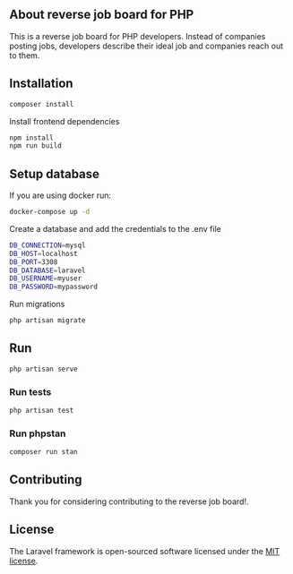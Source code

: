 ## About reverse job board for PHP

This is a reverse job board for PHP developers. Instead of companies posting jobs, developers describe their ideal job and companies reach out to them.

## Installation

```bash
composer install
```

Install frontend dependencies

```bash
npm install
npm run build
```

## Setup database

If you are using docker run:

```bash
docker-compose up -d
```

Create a database and add the credentials to the .env file

```bash
DB_CONNECTION=mysql
DB_HOST=localhost
DB_PORT=3308
DB_DATABASE=laravel
DB_USERNAME=myuser
DB_PASSWORD=mypassword
```

Run migrations

```bash
php artisan migrate
```

## Run

```bash
php artisan serve
``` 

### Run tests

```bash
php artisan test
```

### Run phpstan

```bash
composer run stan
```

## Contributing

Thank you for considering contributing to the reverse job board!.

## License

The Laravel framework is open-sourced software licensed under the [MIT license](https://opensource.org/licenses/MIT).
